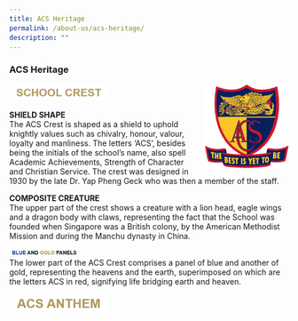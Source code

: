 ```yaml
---
title: ACS Heritage
permalink: /about-us/acs-heritage/
description: ""
---
```

### **ACS Heritage**

<img src="/images/crest1.jpg" style="width:35%">

<img src="/images/crest2.png" style="width:30%;margin-left:15px;" align = "right">

**SHIELD SHAPE**<br>
The ACS Crest is shaped as a shield to uphold knightly values such as chivalry, honour, valour, loyalty and manliness. The letters ‘ACS’, besides being the initials of the school’s name, also spell Academic Achievements, Strength of Character and Christian Service. The crest was designed in 1930 by the late Dr. Yap Pheng Geck who was then a member of the staff.

**COMPOSITE CREATURE**<br>
The upper part of the crest shows a creature with a lion head, eagle wings and a dragon body with claws, representing the fact that the School was founded when Singapore was a British colony, by the American Methodist Mission and during the Manchu dynasty in China.

<img src="/images/crest4.jpg" style="width:25%" align=left><br clear="left">
The lower part of the ACS Crest comprises a panel of blue and another of gold, representing the heavens and the earth, superimposed on which are the letters ACS in red, signifying life bridging earth and heaven.

<img src="/images/crest3.jpg" style="width:35%">